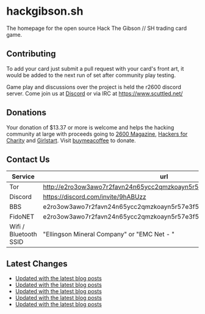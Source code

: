 # hackgibson.sh
The homepage for the open source Hack The Gibson // SH trading card game.


## Contributing

To add your card just submit a pull request with your card's front art, it would be added to the next run of set after community play testing.

Game play and discussions over the project is held the r2600 discord server. Come join us at [Discord](https://discord.com/invite/9hABUzz) or via IRC at https://www.scuttled.net/


## Donations

Your donation of $13.37 or more is welcome and helps the hacking community at large with proceeds going to [2600 Magazine](https://2600.com/), [Hackers for Charity](https://hackersforcharity.org) and [Girlstart](https://girlstart.org).  Visit [buymeacoffee](https://www.buymeacoffee.com/hackgibson.sh) to donate.


## Contact Us

Service | url
-|-
Tor | http://e2ro3ow3awo7r2favn24n65ycc2qmzkoayn5r57e3f56nvjwdcgg32ad.onion
Discord | https://discord.com/invite/9hABUzz
BBS | e2ro3ow3awo7r2favn24n65ycc2qmzkoayn5r57e3f56nvjwdcgg32ad.onion:23
FidoNET | e2ro3ow3awo7r2favn24n65ycc2qmzkoayn5r57e3f56nvjwdcgg32ad.onion:24554
Wifi / Bluetooth SSID | "Ellingson Mineral Company" or "EMC Net - <fidonet address>"

## Latest Changes
<!-- BLOG-POST-LIST:START -->
- [Updated with the latest blog posts](https://github.com/DFW2600/hackgibson.sh/commit/bf412994c454c184ec02d9004d1585b7c8247ae6)
- [Updated with the latest blog posts](https://github.com/DFW2600/hackgibson.sh/commit/072782c966d9cc964a8f0232ea819438cfb4edda)
- [Updated with the latest blog posts](https://github.com/DFW2600/hackgibson.sh/commit/1296ad67a3931f85ca5ba90c96542d26ca565ba4)
- [Updated with the latest blog posts](https://github.com/DFW2600/hackgibson.sh/commit/0d9d58cb31b6f52addbfe955b5c7c3c92212ad8d)
- [Updated with the latest blog posts](https://github.com/DFW2600/hackgibson.sh/commit/49c1dd8498c452c7c2ebfd2c68da31a91a6c57c9)
<!-- BLOG-POST-LIST:END -->
